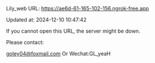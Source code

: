 Lily_web URL: https://ae6d-61-165-102-156.ngrok-free.app

Updated at: 2024-12-10 10:47:42

If you cannot open this URL, the server might be down.

Please contact: 

goley04@foxmail.com Or Wechat:GL_yeaH